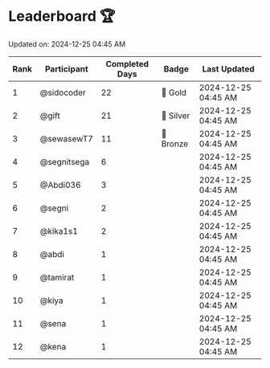 # Leaderboard 🏆

Updated on: 2024-12-25 04:45 AM

| Rank | Participant       | Completed Days | Badge      | Last Updated         |
|------|-------------------|----------------|------------|----------------------|
| 1    | @sidocoder        | 22             | 🏅 Gold     | 2024-12-25 04:45 AM |
| 2    | @gift             | 21             | 🥈 Silver   | 2024-12-25 04:45 AM |
| 3    | @sewasewT7        | 11             | 🥉 Bronze   | 2024-12-25 04:45 AM |
| 4    | @segnitsega       | 6              |            | 2024-12-25 04:45 AM |
| 5    | @Abdi036          | 3              |            | 2024-12-25 04:45 AM |
| 6    | @segni            | 2              |            | 2024-12-25 04:45 AM |
| 7    | @kika1s1          | 2              |            | 2024-12-25 04:45 AM |
| 8    | @abdi             | 1              |            | 2024-12-25 04:45 AM |
| 9    | @tamirat          | 1              |            | 2024-12-25 04:45 AM |
| 10   | @kiya             | 1              |            | 2024-12-25 04:45 AM |
| 11   | @sena             | 1              |            | 2024-12-25 04:45 AM |
| 12   | @kena             | 1              |            | 2024-12-25 04:45 AM |
